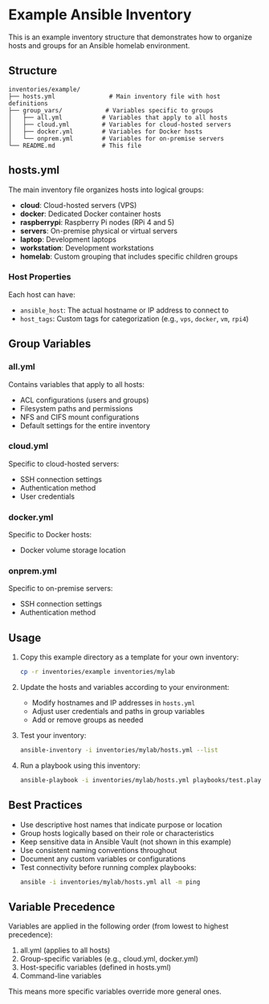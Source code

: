 # Example Ansible Inventory

This is an example inventory structure that demonstrates how to organize hosts and groups for an Ansible homelab environment.

## Structure

```
inventories/example/
├── hosts.yml               # Main inventory file with host definitions
├── group_vars/            # Variables specific to groups
│   ├── all.yml           # Variables that apply to all hosts
│   ├── cloud.yml         # Variables for cloud-hosted servers
│   ├── docker.yml        # Variables for Docker hosts
│   └── onprem.yml        # Variables for on-premise servers
└── README.md             # This file
```

## hosts.yml

The main inventory file organizes hosts into logical groups:

- **cloud**: Cloud-hosted servers (VPS)
- **docker**: Dedicated Docker container hosts
- **raspberrypi**: Raspberry Pi nodes (RPi 4 and 5)
- **servers**: On-premise physical or virtual servers
- **laptop**: Development laptops
- **workstation**: Development workstations
- **homelab**: Custom grouping that includes specific children groups

### Host Properties

Each host can have:
- `ansible_host`: The actual hostname or IP address to connect to
- `host_tags`: Custom tags for categorization (e.g., `vps`, `docker`, `vm`, `rpi4`)

## Group Variables

### all.yml
Contains variables that apply to all hosts:
- ACL configurations (users and groups)
- Filesystem paths and permissions
- NFS and CIFS mount configurations
- Default settings for the entire inventory

### cloud.yml
Specific to cloud-hosted servers:
- SSH connection settings
- Authentication method
- User credentials

### docker.yml
Specific to Docker hosts:
- Docker volume storage location

### onprem.yml
Specific to on-premise servers:
- SSH connection settings
- Authentication method

## Usage

1. Copy this example directory as a template for your own inventory:
   ```bash
   cp -r inventories/example inventories/mylab
   ```

2. Update the hosts and variables according to your environment:
   - Modify hostnames and IP addresses in `hosts.yml`
   - Adjust user credentials and paths in group variables
   - Add or remove groups as needed

3. Test your inventory:
   ```bash
   ansible-inventory -i inventories/mylab/hosts.yml --list
   ```

4. Run a playbook using this inventory:
   ```bash
   ansible-playbook -i inventories/mylab/hosts.yml playbooks/test.playbook.yml
   ```

## Best Practices

- Use descriptive host names that indicate purpose or location
- Group hosts logically based on their role or characteristics
- Keep sensitive data in Ansible Vault (not shown in this example)
- Use consistent naming conventions throughout
- Document any custom variables or configurations
- Test connectivity before running complex playbooks:
  ```bash
  ansible -i inventories/mylab/hosts.yml all -m ping
  ```

## Variable Precedence

Variables are applied in the following order (from lowest to highest precedence):
1. all.yml (applies to all hosts)
2. Group-specific variables (e.g., cloud.yml, docker.yml)
3. Host-specific variables (defined in hosts.yml)
4. Command-line variables

This means more specific variables override more general ones.